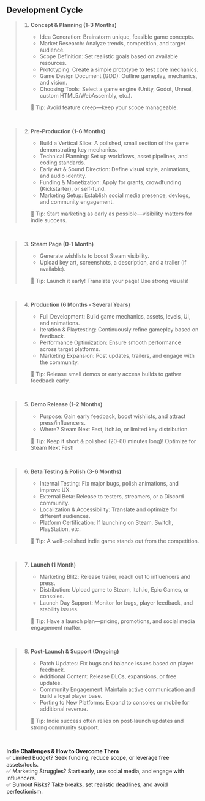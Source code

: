 <link rel="stylesheet" href="../style.css">

## Development Cycle

> 1. **Concept & Planning (1-3 Months)**  
>    * Idea Generation: Brainstorm unique, feasible game concepts.
>    * Market Research: Analyze trends, competition, and target audience.
>    * Scope Definition: Set realistic goals based on available resources.
>    * Prototyping: Create a simple prototype to test core mechanics.
>    * Game Design Document (GDD): Outline gameplay, mechanics, and vision.
>    * Choosing Tools: Select a game engine (Unity, Godot, Unreal, custom HTML5/WebAssembly, etc.).  
> 
>    📌 Tip: Avoid feature creep—keep your scope manageable.

<br>

> 2. **Pre-Production (1-6 Months)**
>    * Build a Vertical Slice: A polished, small section of the game demonstrating key mechanics.
>    * Technical Planning: Set up workflows, asset pipelines, and coding standards.
>    * Early Art & Sound Direction: Define visual style, animations, and audio identity.
>    * Funding & Monetization: Apply for grants, crowdfunding (Kickstarter), or self-fund.
>    * Marketing Setup: Establish social media presence, devlogs, and community engagement.
> 
>    📌 Tip: Start marketing as early as possible—visibility matters for indie success.

<br>

> 3. **Steam Page (0-1 Month)**
>    * Generate wishlists to boost Steam visibility.
>    * Upload key art, screenshots, a description, and a trailer (if available).
> 
>    📌 Tip: Launch it early! Translate your page! Use strong visuals!

<br>

> 4. **Production (6 Months - Several Years)**
>    * Full Development: Build game mechanics, assets, levels, UI, and animations.
>    * Iteration & Playtesting: Continuously refine gameplay based on feedback.
>    * Performance Optimization: Ensure smooth performance across target platforms.
>    * Marketing Expansion: Post updates, trailers, and engage with the community.
> 
>    📌 Tip: Release small demos or early access builds to gather feedback early.

<br>

> 5. **Demo Release (1-2 Months)**
>    * Purpose: Gain early feedback, boost wishlists, and attract press/influencers.
>    * Where? Steam Next Fest, Itch.io, or limited key distribution.
> 
>    📌 Tip: Keep it short & polished (20-60 minutes long)! Optimize for Steam Next Fest!

<br>

> 6. **Beta Testing & Polish (3-6 Months)**
>    * Internal Testing: Fix major bugs, polish animations, and improve UX.
>    * External Beta: Release to testers, streamers, or a Discord community.
>    * Localization & Accessibility: Translate and optimize for different audiences.  
>    * Platform Certification: If launching on Steam, Switch, PlayStation, etc.
> 
>    📌 Tip: A well-polished indie game stands out from the competition.

<br>

> 7. **Launch (1 Month)**
>    * Marketing Blitz: Release trailer, reach out to influencers and press.
>    * Distribution: Upload game to Steam, itch.io, Epic Games, or consoles.
>    * Launch Day Support: Monitor for bugs, player feedback, and stability issues.  
> 
>    📌 Tip: Have a launch plan—pricing, promotions, and social media engagement matter.

<br>

> 8. **Post-Launch & Support (Ongoing)**
>    * Patch Updates: Fix bugs and balance issues based on player feedback.
>    * Additional Content: Release DLCs, expansions, or free updates.
>    * Community Engagement: Maintain active communication and build a loyal player base.
>    * Porting to New Platforms: Expand to consoles or mobile for additional revenue. 
> 
>    📌 Tip: Indie success often relies on post-launch updates and strong community support.

<br>

**Indie Challenges & How to Overcome Them**  
✅ Limited Budget? Seek funding, reduce scope, or leverage free assets/tools.  
✅ Marketing Struggles? Start early, use social media, and engage with influencers.  
✅ Burnout Risks? Take breaks, set realistic deadlines, and avoid perfectionism.  
